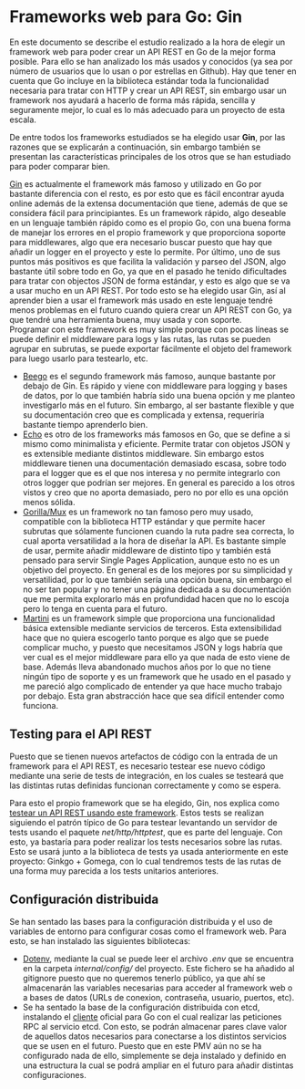 # Frameworks web para Go: Gin
En este documento se describe el estudio realizado a la hora de elegir un framework web para poder crear un API REST en Go de la mejor forma posible. Para ello se han analizado los más usados y conocidos (ya sea por número de usuarios que lo usan o por estrellas en Github). Hay que tener en cuenta que Go incluye en la biblioteca estándar toda la funcionalidad necesaria para tratar con HTTP y crear un API REST, sin embargo usar un framework nos ayudará a hacerlo de forma más rápida, sencilla y seguramente mejor, lo cual es lo más adecuado para un proyecto de esta escala.

De entre todos los frameworks estudiados se ha elegido usar **Gin**, por las razones que se explicarán a continuación, sin embargo también se presentan las características principales de los otros que se han estudiado para poder comparar bien.

[Gin](https://github.com/gin-gonic/gin) es actualmente el framework más famoso y utilizado en Go por bastante diferencia con el resto, es por esto que es fácil encontrar ayuda online además de la extensa documentación que tiene, además de que se considera fácil para principiantes. Es un framework rápido, algo deseable en un lenguaje también rápido como es el propio Go, con una buena forma de manejar los errores en el propio framework y que proporciona soporte para middlewares, algo que era necesario buscar puesto que hay que añadir un logger en el proyecto y este lo permite. Por último, uno de sus puntos más positivos es que facilita la validación y parseo del JSON, algo bastante útil sobre todo en Go, ya que en el pasado he tenido dificultades para tratar con objectos JSON de forma estándar, y esto es algo que se va a usar mucho en un API REST. Por todo esto se ha elegido usar Gin, así al aprender bien a usar el framework más usado en este lenguaje tendré menos problemas en el futuro cuando quiera crear un API REST con Go, ya que tendré una herramienta buena, muy usada y con soporte.  
Programar con este framework es muy simple porque con pocas líneas se puede definir el middleware para logs y las rutas, las rutas se pueden agrupar en subrutas, se puede exportar fácilmente el objeto del framework para luego usarlo para testearlo, etc.

- [Beego](https://github.com/beego/beego) es el segundo framework más famoso, aunque bastante por debajo de Gin. Es rápido y viene con middleware para logging y bases de datos, por lo que también habría sido una buena opción y me planteo investigarlo más en el futuro. Sin embargo, al ser bastante flexible y que su documentación creo que es complicada y extensa, requeriría bastante tiempo aprenderlo bien.
- [Echo](https://github.com/labstack/echo) es otro de los frameworks más famosos en Go, que se define a si mismo como minimalista y eficiente. Permite tratar con objetos JSON y es extensible mediante distintos middleware. Sin embargo estos middleware tienen una documentación demasiado escasa, sobre todo para el logger que es el que nos interesa y no permite integrarlo con otros logger que podrían ser mejores. En general es parecido a los otros vistos y creo que no aporta demasiado, pero no por ello es una opción menos sólida.
- [Gorilla/Mux](https://github.com/gorilla/mux) es un framework no tan famoso pero muy usado, compatible con la biblioteca HTTP estándar y que permite hacer subrutas que sólamente funcionen cuando la ruta padre sea correcta, lo cual aporta versatilidad a la hora de diseñar la API. Es bastante simple de usar, permite añadir middleware de distinto tipo y también está pensado para servir Single Pages Application, aunque esto no es un objetivo del proyecto. En general es de los mejores por su simplicidad y versatilidad, por lo que también sería una opción buena, sin embargo el no ser tan popular y no tener una página dedicada a su documentación que me permita explorarlo más en profundidad hacen que no lo escoja pero lo tenga en cuenta para el futuro. 
- [Martini](https://github.com/go-martini/martini) es un framework simple que proporciona una funcionalidad básica extensible mediante servicios de terceros. Esta extensibilidad hace que no quiera escogerlo tanto porque es algo que se puede complicar mucho, y puesto que necesitamos JSON y logs habría que ver cual es el mejor middleware para ello ya que nada de esto viene de base. Además lleva abandonado muchos años por lo que no tiene ningún tipo de soporte y es un framework que he usado en el pasado y me pareció algo complicado de entender ya que hace mucho trabajo por debajo. Esta gran abstracción hace que sea difícil entender como funciona.

## Testing para el API REST
Puesto que se tienen nuevos artefactos de código con la entrada de un framework para el API REST, es necesario testear ese nuevo código mediante una serie de tests de integración, en los cuales se testeará que las distintas rutas definidas funcionan correctamente y como se espera.

Para esto el propio framework que se ha elegido, Gin, nos explica como [testear un API REST usando este framework](https://github.com/gin-gonic/gin#testing). Estos tests se realizan siguiendo el patrón típico de Go para testear levantando un servidor de tests usando el paquete *net/http/httptest*, que es parte del lenguaje. Con esto, ya bastaría para poder realizar los tests necesarios sobre las rutas. Esto se usará junto a la biblioteca de tests ya usada anteriormente en este proyecto: Ginkgo + Gomega, con lo cual tendremos tests de las rutas de una forma muy parecida a los tests unitarios anteriores.

## Configuración distribuida
Se han sentado las bases para la configuración distribuida y el uso de variables de entorno para configurar cosas como el framework web. Para esto, se han instalado las siguientes bibliotecas: 
- [Dotenv](https://github.com/joho/godotenv), mediante la cual se puede leer el archivo *.env* que se encuentra en la carpeta *internal/config/* del proyecto. Este fichero se ha añadido al gitignore puesto que no queremos tenerlo público, ya que ahí se almacenarán las variables necesarias para acceder al framework web o a bases de datos (URLs de conexion, contraseña, usuario, puertos, etc).
- Se ha sentado la base de la configuración distribuida con etcd, instalando el [cliente](https://pkg.go.dev/go.etcd.io/etcd/clientv3) oficial para Go con el cual realizar las peticiones RPC al servicio etcd. Con esto, se podrán almacenar pares clave valor de aquellos datos necesarios para conectarse a los distintos servicios que se usen en el futuro. Puesto que en este PMV aún no se ha configurado nada de ello, simplemente se deja instalado y definido en una estructura la cual se podrá ampliar en el futuro para añadir distintas configuraciones.